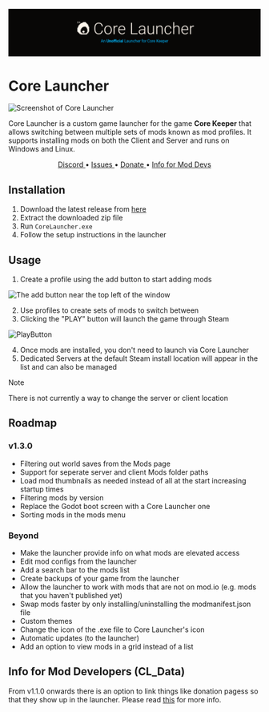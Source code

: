 ![Core Launcher](Banner.png)

# Core Launcher
![Screenshot of Core Launcher](https://github.com/user-attachments/assets/72a78cb0-9211-415a-912d-1e2388b4d9e1)

Core Launcher is a custom game launcher for the game <strong>Core Keeper</strong> that allows switching between multiple sets of mods known as mod profiles. It supports installing mods on both the Client and Server and runs on Windows and Linux.
<p align="center">
  <a href="https://discord.com/channels/851842678340845600/1173510418690490458" target="_blank">
    Discord
  </a>
  •
  <a href="https://github.com/super-miner/Core-Launcher/issues">
    Issues
  </a>
  •
  <a href="https://buymeacoffee.com/flown" target="_blank">
    Donate
  </a>
  •
  <a href="Info/UsingCL_Data.md">
    Info for Mod Devs
  </a>
</p>

## Installation
1. Download the latest release from [here](https://github.com/super-miner/Core-Launcher/releases)
2. Extract the downloaded zip file
3. Run `CoreLauncher.exe`
4. Follow the setup instructions in the launcher

## Usage

1. Create a profile using the add button to start adding mods

![The add button near the top left of the window](https://github.com/user-attachments/assets/d0cfa8c4-4041-4dcf-889c-3d1e828a8263)
  
2. Use profiles to create sets of mods to switch between
3. Clicking the "PLAY" button will launch the game through Steam

![PlayButton](https://github.com/user-attachments/assets/ee66adf7-e2aa-4e2d-81c3-2a8a87f48bda)

4. Once mods are installed, you don't need to launch via Core Launcher
5. Dedicated Servers at the default Steam install location will appear in the list and can also be managed

> [!Note]
> There is not currently a way to change the server or client location

## Roadmap

### v1.3.0
- Filtering out world saves from the Mods page
- Support for seperate server and client Mods folder paths
- Load mod thumbnails as needed instead of all at the start increasing startup times
- Filtering mods by version
- Replace the Godot boot screen with a Core Launcher one
- Sorting mods in the mods menu

### Beyond
- Make the launcher provide info on what mods are elevated access
- Edit mod configs from the launcher
- Add a search bar to the mods list
- Create backups of your game from the launcher
- Allow the launcher to work with mods that are not on mod.io (e.g. mods that you haven't published yet)
- Swap mods faster by only installing/uninstalling the modmanifest.json file
- Custom themes
- Change the icon of the .exe file to Core Launcher's icon
- Automatic updates (to the launcher)
- Add an option to view mods in a grid instead of a list

## Info for Mod Developers (CL_Data)
From v1.1.0 onwards there is an option to link things like donation pagess so that they show up in the launcher. Please read [this](Info/UsingCL_Data.md) for more info.
